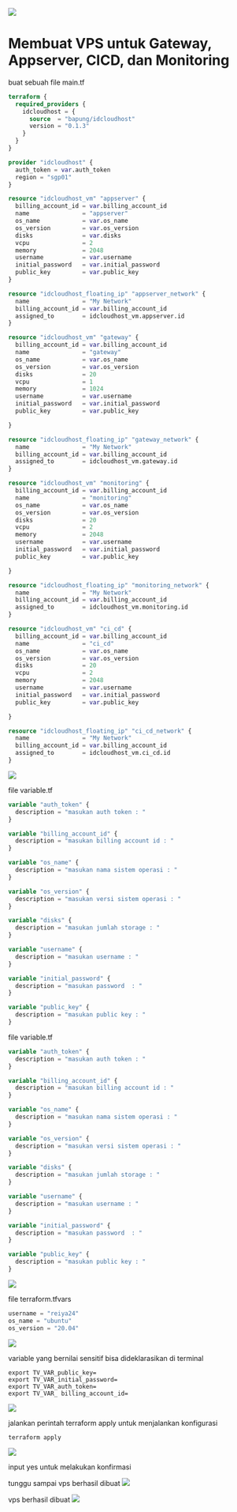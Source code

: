 ![](.Readme_images/16ff4786.png)

# Membuat VPS untuk Gateway, Appserver, CICD, dan Monitoring
buat sebuah file main.tf

```terraform
terraform {
  required_providers {
    idcloudhost = {
      source  = "bapung/idcloudhost"
      version = "0.1.3"
    }
  }
}

provider "idcloudhost" {
  auth_token = var.auth_token
  region = "sgp01"
}

resource "idcloudhost_vm" "appserver" {
  billing_account_id = var.billing_account_id
  name               = "appserver"
  os_name            = var.os_name
  os_version         = var.os_version
  disks              = var.disks
  vcpu               = 2
  memory             = 2048
  username           = var.username
  initial_password   = var.initial_password
  public_key         = var.public_key
}

resource "idcloudhost_floating_ip" "appserver_network" {
  name               = "My Network"
  billing_account_id = var.billing_account_id
  assigned_to        = idcloudhost_vm.appserver.id
}

resource "idcloudhost_vm" "gateway" {
  billing_account_id = var.billing_account_id
  name               = "gateway"
  os_name            = var.os_name
  os_version         = var.os_version
  disks              = 20
  vcpu               = 1
  memory             = 1024
  username           = var.username
  initial_password   = var.initial_password
  public_key         = var.public_key

}

resource "idcloudhost_floating_ip" "gateway_network" {
  name               = "My Network"
  billing_account_id = var.billing_account_id
  assigned_to        = idcloudhost_vm.gateway.id
}

resource "idcloudhost_vm" "monitoring" {
  billing_account_id = var.billing_account_id
  name               = "monitoring"
  os_name            = var.os_name
  os_version         = var.os_version
  disks              = 20
  vcpu               = 2
  memory             = 2048
  username           = var.username
  initial_password   = var.initial_password
  public_key         = var.public_key

}

resource "idcloudhost_floating_ip" "monitoring_network" {
  name               = "My Network"
  billing_account_id = var.billing_account_id
  assigned_to        = idcloudhost_vm.monitoring.id
}

resource "idcloudhost_vm" "ci_cd" {
  billing_account_id = var.billing_account_id
  name               = "ci_cd"
  os_name            = var.os_name
  os_version         = var.os_version
  disks              = 20
  vcpu               = 2
  memory             = 2048
  username           = var.username
  initial_password   = var.initial_password
  public_key         = var.public_key

}

resource "idcloudhost_floating_ip" "ci_cd_network" {
  name               = "My Network"
  billing_account_id = var.billing_account_id
  assigned_to        = idcloudhost_vm.ci_cd.id
}
```
![](.Readme_images/d2535aa1.png)

file variable.tf
```terraform
variable "auth_token" {
  description = "masukan auth token : "
}

variable "billing_account_id" {
  description = "masukan billing account id : "
}

variable "os_name" {
  description = "masukan nama sistem operasi : "
}

variable "os_version" {
  description = "masukan versi sistem operasi : "
}

variable "disks" {
  description = "masukan jumlah storage : "
}

variable "username" {
  description = "masukan username : "
}

variable "initial_password" {
  description = "masukan password  : "
}

variable "public_key" {
  description = "masukan public key : "
}
```

file variable.tf
```terraform
variable "auth_token" {
  description = "masukan auth token : "
}

variable "billing_account_id" {
  description = "masukan billing account id : "
}

variable "os_name" {
  description = "masukan nama sistem operasi : "
}

variable "os_version" {
  description = "masukan versi sistem operasi : "
}

variable "disks" {
  description = "masukan jumlah storage : "
}

variable "username" {
  description = "masukan username : "
}

variable "initial_password" {
  description = "masukan password  : "
}

variable "public_key" {
  description = "masukan public key : "
}
```
![](.Readme_images/9262ba63.png)

file terraform.tfvars

```terraform
username = "reiya24"
os_name = "ubuntu"
os_version = "20.04"
```
![](.Readme_images/0479dd6c.png)

variable yang bernilai sensitif bisa dideklarasikan di terminal
```shell
export TV_VAR_public_key=
export TV_VAR_initial_password=
export TV_VAR_auth_token=
export TV_VAR_ billing_account_id=
```
![](.Readme_images/0b791ba8.png)

jalankan perintah terraform apply untuk menjalankan konfigurasi
```
terraform apply
```
![](.Readme_images/42b31520.png)

input yes untuk melakukan konfirmasi


tunggu sampai vps berhasil dibuat
![](.Readme_images/e7c5841c.png)

vps berhasil dibuat
![](.Readme_images/15abd1ff.png)